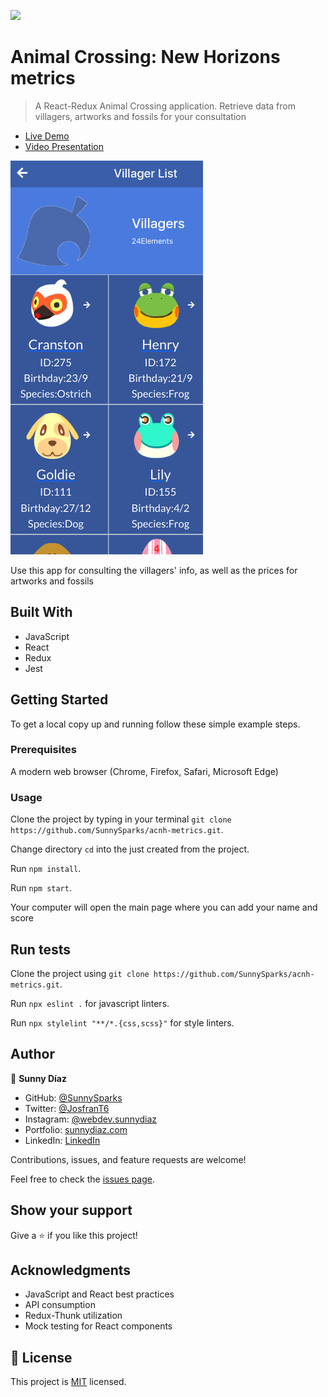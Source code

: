 ![](https://img.shields.io/badge/Microverse-blueviolet)

# Animal Crossing: New Horizons metrics

> A React-Redux Animal Crossing application. Retrieve data from villagers, artworks and fossils for your consultation

- [Live Demo](https://metrics-acnh.herokuapp.com/)
- [Video Presentation](https://www.loom.com/share/5ce3a0dd1f604435b36f2c04db7ec4b5)

![screenshot](./screenshot.png)

Use this app for consulting the villagers' info, as well as the prices for artworks and fossils


## Built With

- JavaScript
- React
- Redux
- Jest

## Getting Started


To get a local copy up and running follow these simple example steps.

### Prerequisites
 A modern web browser (Chrome, Firefox, Safari, Microsoft Edge)


### Usage
 Clone the project by typing in your terminal `git clone https://github.com/SunnySparks/acnh-metrics.git`.

 Change directory `cd` into the just created from the project.

 Run `npm install`.
 
 Run `npm start`.

 Your computer will open the main page where you can add your name and score
 
## Run tests
 Clone the project using `git clone https://github.com/SunnySparks/acnh-metrics.git`.

 Run `npx eslint .` for javascript linters.

 Run `npx stylelint "**/*.{css,scss}"` for style linters.


## Author

👤 **Sunny Díaz**

- GitHub: [@SunnySparks](https://github.com/SunnySparks)
- Twitter: [@JosfranT6](https://twitter.com/JosFranT6)
- Instagram: [@webdev.sunnydiaz](https://www.instagram.com/webdev.sunnydiaz/)
- Portfolio: [sunnydiaz.com](https://sunnydiaz.com/)
- LinkedIn: [LinkedIn](https://www.linkedin.com/in/jose-f-silva/)

Contributions, issues, and feature requests are welcome!

Feel free to check the [issues page](https://github.com/SunnySparks/acnh-metrics.git/issues).

## Show your support

Give a ⭐️ if you like this project!

## Acknowledgments

- JavaScript and React best practices
- API consumption
- Redux-Thunk utilization
- Mock testing for React components

## 📝 License

This project is [MIT](./MIT.md) licensed.
